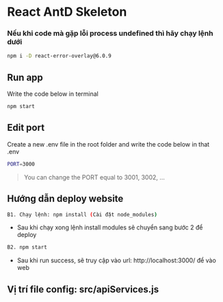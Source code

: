 # React AntD Skeleton

### Nếu khi code mà gặp lỗi process undefined thì hãy chạy lệnh dưới

```bash
npm i -D react-error-overlay@6.0.9
```

## Run app

Write the code below in terminal

```bash
npm start
```

## Edit port

Create a new .env file in the root folder and write the code below in that .env

```bash
PORT=3000
```

> You can change the PORT equal to 3001, 3002, ...

## Hướng dẫn deploy website

```bash
B1. Chạy lệnh: npm install (Cài đặt node_modules)
```

- Sau khi chạy xong lệnh install modules sẽ chuyển sang bước 2 để deploy

```bash
B2. npm start
```

- Sau khi run success, sẽ truy cập vào url: http://localhost:3000/ để vào web

## Vị trí file config: src/apiServices.js
